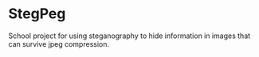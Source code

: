 # StegPeg
School project for using steganography to hide information in images that can survive jpeg compression.
